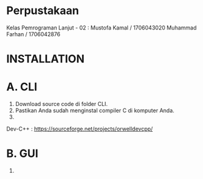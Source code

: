 # Perpustakaan

Kelas Pemrograman Lanjut - 02 :
Mustofa Kamal / 1706043020
Muhammad Farhan / 1706042876

# INSTALLATION

# A. CLI
  1. Download source code di folder CLI.
  2. Pastikan Anda sudah menginstal compiler C di komputer Anda.
  3. 
  
  Dev-C++ : https://sourceforge.net/projects/orwelldevcpp/
  
# B. GUI
  1. 
